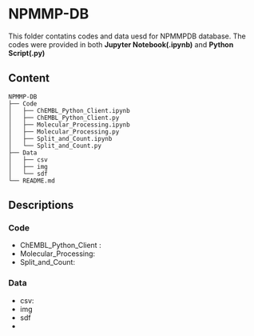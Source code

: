 # NPMMP-DB

This folder contatins codes and data uesd for NPMMPDB database. 
The codes were provided in both **Jupyter Notebook(.ipynb)** and **Python Script(.py)**

## Content
```
NPMMP-DB
├── Code
│   ├── ChEMBL_Python_Client.ipynb
│   ├── ChEMBL_Python_Client.py
│   ├── Molecular_Processing.ipynb
│   ├── Molecular_Processing.py
│   ├── Split_and_Count.ipynb
│   └── Split_and_Count.py
├── Data
│   ├── csv
│   ├── img
│   └── sdf
└── README.md
```

## Descriptions

### Code

- ChEMBL_Python_Client :
- Molecular_Processing:
- Split_and_Count:

### Data

- csv:
- img
- sdf
- 
